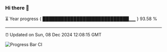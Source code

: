 ### Hi there 👋

⏳ Year progress { ████████████████████████████▁▁ } 93.58 %

---

⏰ Updated on Sun, 08 Dec 2024 12:08:15 GMT

![Progress Bar CI](https://github.com/liununu/liununu/workflows/Progress%20Bar%20CI/badge.svg)

